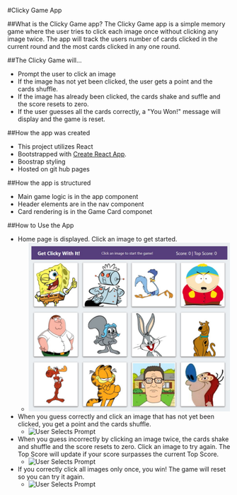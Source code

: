 #Clicky Game App

##What is the Clicky Game app?
The Clicky Game app is a simple memory game where the user tries to click each image once without clicking any image twice. The app will track the users number of cards clicked in the current round and the most cards clicked in any one round.

##The Clicky Game will...

- Prompt the user to click an image
- If the image has not yet been clicked, the user gets a point and the cards shuffle.
- If the image has already been clicked, the cards shake and suffle and the score resets to zero.
- If the user guesses all the cards correctly, a "You Won!" message will display and the game is reset.

##How the app was created

- This project utilizes React
- Bootstrapped with [Create React App](https://github.com/facebook/create-react-app).
- Boostrap styling
- Hosted on git hub pages

##How the app is structured

- Main game logic is in the app component
- Header elements are in the nav component
- Card rendering is in the Game Card componet

##How to Use the App

- Home page is displayed. Click an image to get started.
  - ![User Selects Prompt](https://github.com/kknape/clicky-game/blob/master/images/Start_Game.png)
- When you guess correctly and click an image that has not yet been clicked, you get a point and the cards shuffle.
  - ![User Selects Prompt](https://kknape.github.io/clicky-game/images/Guess_correct.png)
- When you guess incorrectly by clicking an image twice, the cards shake and shuffle and the score resets to zero. Click an image to try again. The Top Score will update if your score surpasses the current Top Score.
  - ![User Selects Prompt](https://kknape.github.io/clicky-game/images/Guess_incorrect.png)
- If you correctly click all images only once, you win! The game will reset so you can try it again.
  - ![User Selects Prompt](https://kknape.github.io/clicky-game/images/Win_Game.png)
